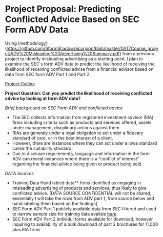 # Project Proposal: Predicting Conflicted Advice Based on SEC Form ADV Data

Using [methodology] (https://github.com/StormShadow/Scorpion/blob/master/DAT7Course_project/ADV%20Misleading%20Advertising%20Summary.pdf) from a previous project to identify misleading advertising as a starting point, I plan to examine the SEC's form ADV data to predict the likelihood of receiving the likelihood of receiving conflicted advise from a financial advisor based on data from SEC form ADV Part 1 and Part 2.

[Project Outline](https://github.com/StormShadow/Scorpion/blob/master/DAT7Course_project/Form%20ADV%20Project%20Outline.pdf)

**Project Question: Can you predict the likelihood of receiving conflicted advice by looking at form ADV data?**

*Brief background on SEC Form ADV and conflicted advice*

* The SEC collects information from registered investment advisor (RIA) firms including criteria such as products and services offered, assets under management, discplinary actions against them.  
* RIAs are generaly under a legal obligation to act under a fiducary standard of care, or in the best interest of a client.  
* However, there are instances where they can act under a lowe standard called the suitability standard.
* Due to disclusre requirements, language and information in the form ADV can reveal instances where there is a "conflict of interest" regarding the financial advice being given or product being sold.

*DATA Sources*

* Training Data Hand labled data** firms identified as engaging in misleading advertising of products and services, thus likely to give conflicted advice.  [DATA SOURCE CONFIDENTIAL will not be shared, essentially I will take the rows from ADV part 1, from source below and hand labeling them based on the findings]
* SEC Form ADV Part 1 publicly available data from SEC filtered and used to narrow sample size for training data availale [here](http://www.sec.gov/foia/docs/invafoia.htm)
* SEC Form ADV Part 2 individul forms available for download, however inquiring to availability of a bulk download of part 2 brochures for 11,000 plus RIA firms
